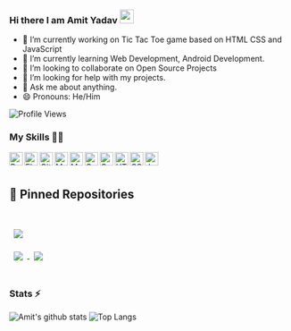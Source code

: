 ### Hi there I am Amit Yadav <img src="https://media.giphy.com/media/hvRJCLFzcasrR4ia7z/giphy.gif" width="25px">

- 🔭 I’m currently working on Tic Tac Toe game based on HTML CSS and JavaScript
- 🌱 I’m currently learning Web Development, Android Development.
- 👯 I’m looking to collaborate on Open Source Projects
- 🤔 I’m looking for help with my projects.
- 💬 Ask me about anything.
- 😄 Pronouns: He/Him

![Profile Views](https://hits.seeyoufarm.com/api/count/incr/badge.svg?url=https://github.com/amit-y11/&title=Profile%20Views)

### My Skills 👨‍💻

<img align="left" alt="Python" width="24px" src="https://cdn.jsdelivr.net/npm/simple-icons@3.2.0/icons/python.svg" />
<img align="left" alt="Flask" width="24px" src="https://cdn.jsdelivr.net/npm/simple-icons@3.2.0/icons/flask.svg" />
<img align="left" alt="GitHub" width="24px" src="https://cdn.jsdelivr.net/npm/simple-icons@3.2.0/icons/github.svg" />
<img align="left" alt="MongoDB" width="24px" src="https://cdn.jsdelivr.net/npm/simple-icons@3.2.0/icons/mongodb.svg" />
<img align="left" alt="MySQL" width="24px" src="https://cdn.jsdelivr.net/npm/simple-icons@3.2.0/icons/mysql.svg" />
<img align="left" alt="C" width="24px" src="https://cdn.jsdelivr.net/npm/simple-icons@3.2.0/icons/c.svg" />
<img align="left" alt="C++" width="24px" src="https://cdn.jsdelivr.net/npm/simple-icons@3.2.0/icons/cplusplus.svg" />
<img align="left" alt="HTML" width="24px" src="https://cdn.jsdelivr.net/npm/simple-icons@3.2.0/icons/html5.svg" />
<img align="left" alt="CSS" width="24px" src="https://cdn.jsdelivr.net/npm/simple-icons@3.2.0/icons/css3.svg" />
<img align="left" alt="JavaScript" width="24px" src="https://cdn.jsdelivr.net/npm/simple-icons@3.2.0/icons/javascript.svg" />
<br><br>

## 📌 Pinned Repositories

<br>

<a href="https://github.com/amit-y11/tglivesubsapi">
  <img align="center" style="margin:1rem 0.5rem" src="https://github-readme-stats.vercel.app/api/pin/?username=amit-y11&repo=tglivesubsapi&title_color=0366DE&text_color=24292E&icon_color=4AB197&bg_color=f5f5f5" />
</a>

<br>

<a href="https://github.com/amit-y11/Intrepidkey">
  <img align="center" style="margin:0.5rem" src="https://github-readme-stats.vercel.app/api/pin/?username=amit-y11&repo=Intrepidkey&title_color=0366DE&text_color=24292E&icon_color=4AB197&bg_color=f5f5f5" />
</a>

<a href="https://github.com/amit-y11/link-expert-bot">
  <img align="center" style="margin:0.5rem" src="https://github-readme-stats.vercel.app/api/pin/?username=amit-y11&repo=link-expert-bot&title_color=0366DE&text_color=24292E&icon_color=4AB197&bg_color=f5f5f5" />
</a>

<br>
<br>

### Stats ⚡️

![Amit's github stats](https://github-readme-stats.vercel.app/api?username=amit-y11&count_private=true&include_all_commits=true&theme=light&show_icons=true)
![Top Langs](https://github-readme-stats.vercel.app/api/top-langs/?username=amit-y11&theme=light)
